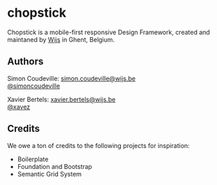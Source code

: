 chopstick
=========

Chopstick is a mobile-first responsive Design Framework, created and maintaned by [Wijs](http://wijs.be) in Ghent, Belgium.

## Authors ##

Simon Coudeville: <simon.coudeville@wijs.be>  
[@simoncoudeville](http://twitter.com/simoncoudeville)

Xavier Bertels: <xavier.bertels@wijs.be>  
[@xavez](http://twitter.com/xavez)

## Credits ##

We owe a ton of credits to the following projects for inspiration:

* Boilerplate
* Foundation and Bootstrap
* Semantic Grid System
